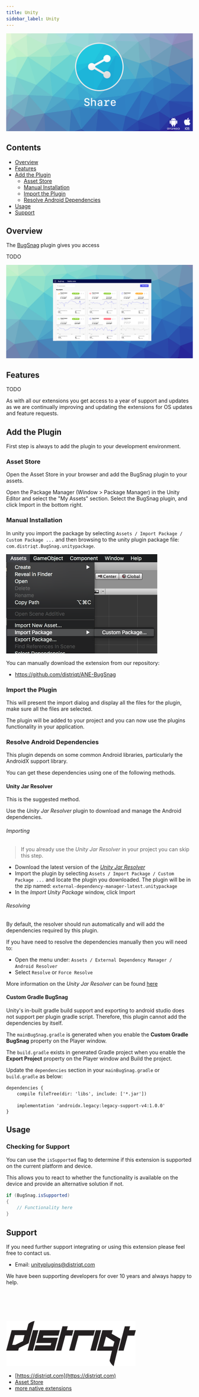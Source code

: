 ```yaml
---
title: Unity
sidebar_label: Unity
---
```


![](images/header.png)

<!--newpage-->


## Contents

- [Overview](#overview)
- [Features](#features)
- [Add the Plugin](#add-the-plugin)
    - [Asset Store](#asset-store)
    - [Manual Installation](#manual-installation)
    - [Import the Plugin](#import-the-plugin)
	- [Resolve Android Dependencies](#resolve-android-dependencies)
- [Usage](#usage)
- [Support](#support)


<!--newpage-->


## Overview

The [BugSnag](https://universalextensions.com/extension/com.distriqt.BugSnag) plugin gives
you access 


TODO

![](images/promo.png)

<!--newpage-->


## Features

TODO

As with all our extensions you get access to a year of support and updates as we are 
continually improving and updating the extensions for OS updates and feature requests.



## Add the Plugin

First step is always to add the plugin to your development environment. 


### Asset Store

Open the Asset Store in your browser and add the BugSnag plugin to your assets.

Open the Package Manager (Window > Package Manager) in the Unity Editor and select the "My Assets" section. Select the BugSnag plugin, and click Import in the bottom right.


### Manual Installation

In unity you import the package by selecting `Assets / Import Package / Custom Package ...` and then browsing to the unity plugin package file: `com.distriqt.BugSnag.unitypackage`.

![](images/unity-import-package.png)

You can manually download the extension from our repository:

- https://github.com/distriqt/ANE-BugSnag



### Import the Plugin


This will present the import dialog and display all the files for the plugin, make sure all the files are selected.

The plugin will be added to your project and you can now use the plugins functionality in your application.




### Resolve Android Dependencies

This plugin depends on some common Android libraries, particularly the AndroidX support library.

You can get these dependencies using one of the following methods.


#### Unity Jar Resolver

This is the suggested method.

Use the *Unity Jar Resolver* plugin to download and manage the Android dependencies. 



###### Importing

> If you already use the *Unity Jar Resolver* in your project you can skip this step.

- Download the latest version of the [*Unity Jar Resolver*](https://github.com/googlesamples/unity-jar-resolver/releases)
- Import the plugin by selecting `Assets / Import Package / Custom Package ...` and locate the plugin you downloaded. The plugin will be in the zip named: `external-dependency-manager-latest.unitypackage` 
- In the *Import Unity Package* window, click Import


###### Resolving

By default, the resolver should run automatically and will add the dependencies required by this plugin. 

If you have need to resolve the dependencies manually then you will need to:

- Open the menu under: `Assets / External Dependency Manager / Android Resolver`
- Select `Resolve` or `Force Resolve`


More information on the *Unity Jar Resolver* can be found [here](https://github.com/googlesamples/unity-jar-resolver)



#### Custom Gradle BugSnag

Unity's in-built gradle build support and exporting to android studio does not support per plugin gradle script. Therefore, this plugin cannot add the dependencies by itself.

The `mainBugSnag.gradle` is generated when you enable the **Custom Gradle BugSnag** property on the Player window.

The `build.gradle` exists in generated Gradle project when you enable the **Export Project** property on the Player window and Build the project.

Update the `dependencies` section in your `mainBugSnag.gradle` or `build.gradle` as below:

```
dependencies {
    compile fileTree(dir: 'libs', include: ['*.jar'])

    implementation 'androidx.legacy:legacy-support-v4:1.0.0'
}
```





<!--newpage-->



## Usage


### Checking for Support

You can use the `isSupported` flag to determine if this extension is supported on the current platform and device.

This allows you to react to whether the functionality is available on the device and provide an alternative solution if not.


```csharp
if (BugSnag.isSupported)
{
	// Functionality here
}
```





















<!--newpage-->





## Support

If you need further support integrating or using this extension please feel free to contact us.

- Email: unityplugins@distriqt.com

We have been supporting developers for over 10 years and always happy to help.


<br/>
<br/>
<br/>
<br/>


![](images/distriqt.png)

- [https://distriqt.com](https://distriqt.com)
- [Asset Store](https://assetstore.unity.com/publishers/46451)
- [more native extensions](http://universalextensions.com)
